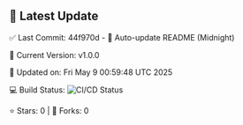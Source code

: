 ## 🚀 Latest Update

✅ Last Commit: 44f970d - 🤖 Auto-update README (Midnight)

🌟 Current Version: v1.0.0

📅 Updated on: Fri May  9 00:59:48 UTC 2025

💻 Build Status: ![CI/CD Status](https://github.com/SaiAryan1784/wedding_frontend/actions/workflows/update-readme.yml/badge.svg)

⭐️ Stars: 0 | 🍴 Forks: 0

